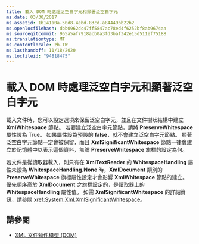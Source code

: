 ```yaml
---
title: 載入 DOM 時處理泛空白字元和顯著泛空白字元
ms.date: 03/30/2017
ms.assetid: 1b141a0a-50d8-4ebd-83cd-a84449bb22b2
ms.openlocfilehash: dbb0962dc47ff5847ac78ed4f6252bf8ab9674aa
ms.sourcegitcommit: 965a5af7918acb0a3fd3baf342e15d511ef75188
ms.translationtype: MT
ms.contentlocale: zh-TW
ms.lasthandoff: 11/18/2020
ms.locfileid: "94818475"
---
```

# <a name="white-space-and-significant-white-space-handling-when-loading-the-dom"></a>載入 DOM 時處理泛空白字元和顯著泛空白字元
載入文件時，您可以設定選項來保留泛空白字元，並且在文件樹狀結構中建立 **XmlWhitespace** 節點。 若要建立泛空白字元節點，請將 **PreserveWhitespace** 屬性設為 True。 如果屬性設為預設的 **false**，就不會建立泛空白字元節點。 顯著泛空白字元節點一定會被保留，而且 **XmlSignificantWhitespace** 節點一律會建立於記憶體中以表示這個資料，無論 **PreserveWhitespace** 旗標的設定為何。  
  
 若文件是從讀取器載入，則只有在 **XmlTextReader** 的 **WhitespaceHandling** 屬性未設為 **WhitespaceHandling.None** 時，**XmlDocument** 類別的 **PreserveWhitespace** 旗標屬性設定才會影響 **XmlWhitespace** 節點的建立。 優先順序高於 **XmlDocument** 之旗標設定的，是讀取器上的 **WhitespaceHandling** 屬性值。 如需 **XmlSignificantWhitespace** 的詳細資訊，請參閱 <xref:System.Xml.XmlSignificantWhitespace>。  
  
## <a name="see-also"></a>請參閱

- [XML 文件物件模型 (DOM)](xml-document-object-model-dom.md)
